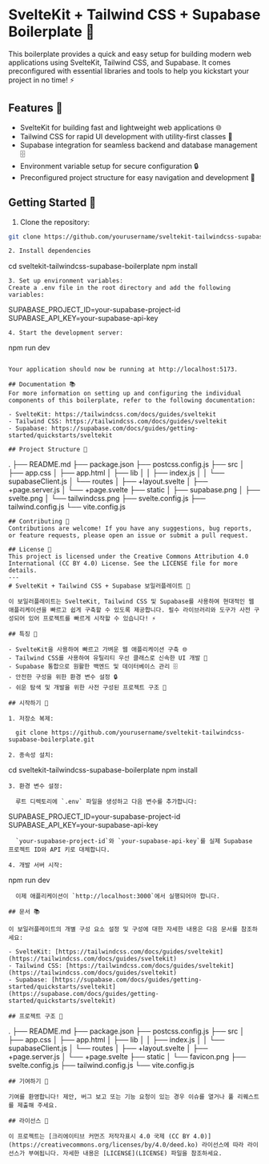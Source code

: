 # SvelteKit + Tailwind CSS + Supabase Boilerplate 🚀

This boilerplate provides a quick and easy setup for building modern web applications using SvelteKit, Tailwind CSS, and Supabase. It comes preconfigured with essential libraries and tools to help you kickstart your project in no time! ⚡

## Features 🌟

- SvelteKit for building fast and lightweight web applications 🌐
- Tailwind CSS for rapid UI development with utility-first classes 🎨
- Supabase integration for seamless backend and database management 🗄️
- Environment variable setup for secure configuration 🔒
- Preconfigured project structure for easy navigation and development 📂

## Getting Started 🏁

1. Clone the repository:

  ```bash
  git clone https://github.com/yourusername/sveltekit-tailwindcss-supabase-boilerplate.git```

2. Install dependencies
```
cd sveltekit-tailwindcss-supabase-boilerplate
npm install
```
3. Set up environment variables:
Create a .env file in the root directory and add the following variables:
```
SUPABASE_PROJECT_ID=your-supabase-project-id
SUPABASE_API_KEY=your-supabase-api-key
```
4. Start the development server:
```
npm run dev
```

Your application should now be running at http://localhost:5173.

## Documentation 📚
For more information on setting up and configuring the individual components of this boilerplate, refer to the following documentation:

- SvelteKit: https://tailwindcss.com/docs/guides/sveltekit
- Tailwind CSS: https://tailwindcss.com/docs/guides/sveltekit
- Supabase: https://supabase.com/docs/guides/getting-started/quickstarts/sveltekit

## Project Structure 📁
```
.
├── README.md
├── package.json
├── postcss.config.js
├── src
│   ├── app.css
│   ├── app.html
│   ├── lib
│   │   ├── index.js
│   │   └── supabaseClient.js
│   └── routes
│       ├── +layout.svelte
│       ├── +page.server.js
│       └── +page.svelte
├── static
│   ├── supabase.png
│   ├── svelte.png
│   └── tailwindcss.png
├── svelte.config.js
├── tailwind.config.js
└── vite.config.js
```
## Contributing 🤝
Contributions are welcome! If you have any suggestions, bug reports, or feature requests, please open an issue or submit a pull request.

## License 📄
This project is licensed under the Creative Commons Attribution 4.0 International (CC BY 4.0) License. See the LICENSE file for more details.
---
# SvelteKit + Tailwind CSS + Supabase 보일러플레이트 🚀

이 보일러플레이트는 SvelteKit, Tailwind CSS 및 Supabase를 사용하여 현대적인 웹 애플리케이션을 빠르고 쉽게 구축할 수 있도록 제공합니다. 필수 라이브러리와 도구가 사전 구성되어 있어 프로젝트를 빠르게 시작할 수 있습니다! ⚡

## 특징 🌟

- SvelteKit을 사용하여 빠르고 가벼운 웹 애플리케이션 구축 🌐
- Tailwind CSS를 사용하여 유틸리티 우선 클래스로 신속한 UI 개발 🎨
- Supabase 통합으로 원활한 백엔드 및 데이터베이스 관리 🗄️
- 안전한 구성을 위한 환경 변수 설정 🔒
- 쉬운 탐색 및 개발을 위한 사전 구성된 프로젝트 구조 📂

## 시작하기 🏁

1. 저장소 복제:

  git clone https://github.com/yourusername/sveltekit-tailwindcss-supabase-boilerplate.git

2. 종속성 설치:
```
  cd sveltekit-tailwindcss-supabase-boilerplate
  npm install
```
3. 환경 변수 설정:

  루트 디렉토리에 `.env` 파일을 생성하고 다음 변수를 추가합니다:
```
  SUPABASE_PROJECT_ID=your-supabase-project-id
  SUPABASE_API_KEY=your-supabase-api-key
```
  `your-supabase-project-id`와 `your-supabase-api-key`를 실제 Supabase 프로젝트 ID와 API 키로 대체합니다.

4. 개발 서버 시작:
```
  npm run dev
```
  이제 애플리케이션이 `http://localhost:3000`에서 실행되어야 합니다.

## 문서 📚

이 보일러플레이트의 개별 구성 요소 설정 및 구성에 대한 자세한 내용은 다음 문서를 참조하세요:

- SvelteKit: [https://tailwindcss.com/docs/guides/sveltekit](https://tailwindcss.com/docs/guides/sveltekit)
- Tailwind CSS: [https://tailwindcss.com/docs/guides/sveltekit](https://tailwindcss.com/docs/guides/sveltekit)
- Supabase: [https://supabase.com/docs/guides/getting-started/quickstarts/sveltekit](https://supabase.com/docs/guides/getting-started/quickstarts/sveltekit)

## 프로젝트 구조 📁
```
.
├── README.md
├── package.json
├── postcss.config.js
├── src
│   ├── app.css
│   ├── app.html
│   ├── lib
│   │   ├── index.js
│   │   └── supabaseClient.js
│   └── routes
│       ├── +layout.svelte
│       ├── +page.server.js
│       └── +page.svelte
├── static
│   └── favicon.png
├── svelte.config.js
├── tailwind.config.js
└── vite.config.js
```
## 기여하기 🤝

기여를 환영합니다! 제안, 버그 보고 또는 기능 요청이 있는 경우 이슈를 열거나 풀 리퀘스트를 제출해 주세요.

## 라이선스 📄

이 프로젝트는 [크리에이티브 커먼즈 저작자표시 4.0 국제 (CC BY 4.0)](https://creativecommons.org/licenses/by/4.0/deed.ko) 라이선스에 따라 라이선스가 부여됩니다. 자세한 내용은 [LICENSE](LICENSE) 파일을 참조하세요.
